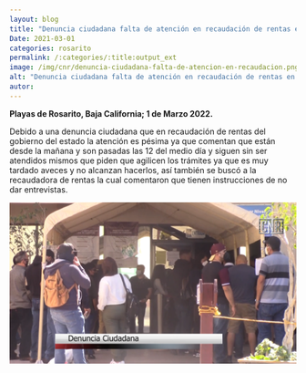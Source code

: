 ```yaml
---
layout: blog
title: "Denuncia ciudadana falta de atención en recaudación de rentas en gobierno del estado"
Date: 2021-03-01
categories: rosarito
permalink: /:categories/:title:output_ext
image: /img/cnr/denuncia-ciudadana-falta-de-atencion-en-recaudacion.png
alt: "Denuncia ciudadana falta de atención en recaudación de rentas en gobierno del estado"
autor:
---
```


**Playas de Rosarito, Baja California; 1 de Marzo 2022.** 

Debido a una denuncia ciudadana que en recaudación de rentas del gobierno del estado la atención es pésima ya que comentan que están desde la mañana y son pasadas las 12 del medio día y siguen sin ser atendidos mismos que piden que agilicen los trámites ya que es muy tardado aveces y no alcanzan hacerlos, así también se buscó a la recaudadora de rentas la cual comentaron que tienen instrucciones de no dar entrevistas.

<div id="carouselExampleSlidesOnly" class="carousel slide" data-ride="carousel">
  <div class="carousel-inner">
    <div class="carousel-item active">
       <img class="d-block w-100" src="/img/cnr/denuncia-ciudadana-falta-de-atencion-en-recaudacion.png" loading="lazy"  alt="Denuncia ciudadana falta de atención en recaudación de rentas en gobierno del estado">
    </div>
  </div>
</div>